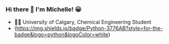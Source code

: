 ### Hi there 👋 I'm Michelle! :grinning:

- :woman_scientist: University of Calgary, Chemical Engineering Student
- (https://img.shields.io/badge/Python-3776AB?style=for-the-badge&logo=python&logoColor=white)
